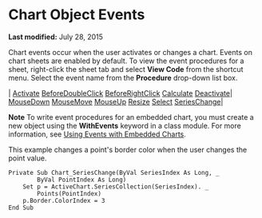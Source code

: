 
# Chart Object Events

 **Last modified:** July 28, 2015

Chart events occur when the user activates or changes a chart. Events on chart sheets are enabled by default. To view the event procedures for a sheet, right-click the sheet tab and select  **View Code** from the shortcut menu. Select the event name from the **Procedure** drop-down list box.


| [Activate](7b878d1b-3059-93cb-389a-a2633f613a4d.md)
 [BeforeDoubleClick](406c6b9f-1182-5f5b-b954-afe10cd21a9b.md)
 [BeforeRightClick](d01f6911-2f6b-3118-27a2-dfafa48791ab.md)
 [Calculate](5510a6e9-5038-9bd2-8f7b-aa75427f48d4.md)
 [Deactivate](b843b64a-ad20-d160-1abb-88317114b44c.md)| [MouseDown](6c4ef5ce-560e-a7d5-c602-99a999fb5535.md)
 [MouseMove](b1277953-a882-f00f-2ac1-dd0cc49fef72.md)
 [MouseUp](45281aac-a4f6-390d-e767-a4fe2ee670fc.md)
 [Resize](d1b7d0bb-d190-18f2-83f9-b91b637d80aa.md)
 [Select](00ea6501-e92e-5b95-f2b0-bb9b014bb5ec.md)
 [SeriesChange](80a8058c-0445-0051-24d1-1a965c302790.md)|

 **Note**  To write event procedures for an embedded chart, you must create a new object using the  **WithEvents** keyword in a class module. For more information, see [Using Events with Embedded Charts](1202370e-2e24-5b02-e52f-6f7c84facdd2.md).

This example changes a point's border color when the user changes the point value.



```
Private Sub Chart_SeriesChange(ByVal SeriesIndex As Long, _ 
        ByVal PointIndex As Long) 
    Set p = ActiveChart.SeriesCollection(SeriesIndex). _ 
        Points(PointIndex) 
    p.Border.ColorIndex = 3 
End Sub
```

